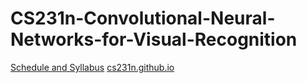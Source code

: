 # CS231n-Convolutional-Neural-Networks-for-Visual-Recognition



[Schedule and Syllabus](http://cs231n.stanford.edu/syllabus.html) 
[cs231n.github.io](http://cs231n.github.io/)
